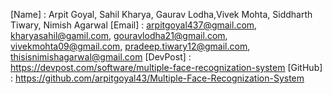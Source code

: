 [Name] : Arpit Goyal, Sahil Kharya, Gaurav Lodha,Vivek Mohta, Siddharth Tiwary, Nimish Agarwal
[Email] : arpitgoyal437@gmail.com, kharyasahil@gamil.com, gouravlodha21@gmail.com, vivekmohta09@gmail.com, pradeep.tiwary12@gmail.com, thisisnimishagarwal@gmail.com
[DevPost] : https://devpost.com/software/multiple-face-recognization-system
[GitHub] : https://github.com/arpitgoyal43/Multiple-Face-Recognization-System
